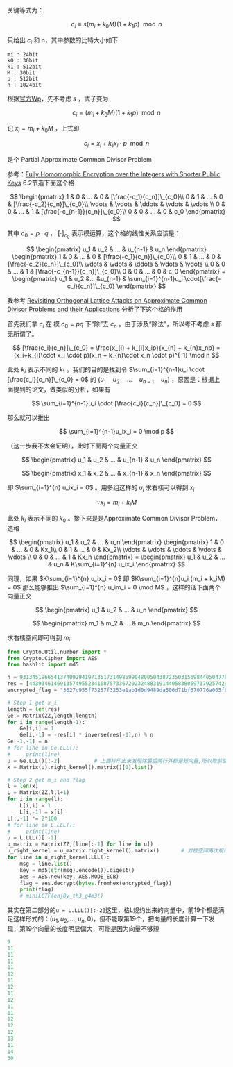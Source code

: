 关键等式为：


$$
c_i \equiv s(m_i + k_0M)(1+k_1p) \mod n
$$



只给出 $c_i$ 和 n，其中参数的比特大小如下

```
mi : 24bit
k0 : 30bit
k1 : 512bit
M : 30bit
p : 512bit
n : 1024bit
```

根据[官方Wp](https://github.com/Or4c13/miniLCTF_2025/blob/main/OfficialWriteups/Crypto/Noisy.md)，先不考虑 $s$ ，式子变为


$$
c_i = (m_i + k_0M)(1 + k_1p) \mod n
$$


记 $x_i = m_i + k_0M$ ，上式即


$$
c_i = x_i + k_1x_i \cdot p \mod n
$$


是个 Partial Approximate Common Divisor Problem

参考：[Fully Homomorphic Encryption over the Integers with Shorter Public Keys](https://eprint.iacr.org/2011/441.pdf) 6.2节造下面这个格


$$
\begin{pmatrix}
1 & 0 & ... & 0 & [\frac{-c_1}{c_n}]\_{c_0}\\
0 & 1 & ... & 0 & [\frac{-c_2}{c_n}]\_{c_0}\\
\vdots & \vdots & \ddots & \vdots & \vdots \\
0 & 0 & ... & 1 & [\frac{-c_{n-1}}{c_n}]\_{c_0}\\
0 & 0 & ... & 0 & c_0
\end{pmatrix}
$$


其中 $c_0 = p\cdot q$ ， $[\cdot]_{c_0}$ 表示模运算，这个格的线性关系应该是：


$$
\begin{pmatrix}
u_1 & u_2 & ... & u_{n-1} & u_n
\end{pmatrix}
\begin{pmatrix}
1 & 0 & ... & 0 & [\frac{-c_1}{c_n}]\_{c_0}\\
0 & 1 & ... & 0 & [\frac{-c_2}{c_n}]\_{c_0}\\
\vdots & \vdots & \ddots & \vdots & \vdots \\
0 & 0 & ... & 1 & [\frac{-c_{n-1}}{c_n}]\_{c_0}\\
0 & 0 & ... & 0 & c_0
\end{pmatrix} = \begin{pmatrix}
u_1 & u_2 &... &u_{n-1} & \sum_{i=1}^{n-1}u_i \cdot[\frac{-c_i}{c_n}]\_{c_0}
\end{pmatrix}
$$


我参考 [Revisiting Orthogonal Lattice Attacks on Approximate Common Divisor Problems and their Applications](https://eprint.iacr.org/2018/1208.pdf) 分析了下这个格的作用

首先我们拿 $c_i$ 在 模 $c_0 = pq$ 下“除”去 $c_n$ 。由于涉及“除法”，所以考不考虑 $s$ 都无所谓了。


$$
[\frac{c_i}{c_n}]\_{c_0} = \frac{x_{i} + k_{i}x_ip}{x_{n} + k_{n}x_np} = (x_i+k_{i}\cdot x_i \cdot p)(x_n + k_{n}\cdot x_n \cdot p)^{-1} \mod n
$$


此处 $k_i$ 表示不同的 $k_1$ 。我们的目的是找到令 $\sum_{i=1}^{n-1}u_i \cdot [\frac{c_i}{c_n}]\_{c_0} = 0$ 的 $(u_1 \quad u_2 \quad ... \quad u_{n-1}\quad u_n)$ ，原因是：根据上面提到的论文，做类似的分析，如果有 


$$
\sum_{i=1}^{n-1}u_i \cdot [\frac{c_i}{c_n}]\_{c_0} = 0
$$


那么就可以推出


$$
\sum_{i=1}^{n-1}u_ix_i = 0 \mod p
$$


（这一步我不太会证明），此时下面两个向量正交


$$
\begin{pmatrix} u_1 & u_2 & ... & u_{n-1} & u_n \end{pmatrix}
$$

$$
\begin{pmatrix} x_1 & x_2 & ... & x_{n-1} & x_n \end{pmatrix}
$$


即 $\sum_{i=1}^{n} u_ix_i = 0$ 。用多组这样的 $u_i$ 求右核可以得到 $x_i$


$$
\because x_i = m_i + k_{i}M
$$


此处 $k_i$ 表示不同的 $k_0$ 。接下来是是Approximate Common Divisor Problem，造格


$$
\begin{pmatrix}
u_1 & u_2 & ... & u_n
\end{pmatrix}
\begin{pmatrix}
1 & 0 & ... & 0 & Kx_1\\
0 & 1 & ... & 0 & Kx_2\\
\vdots & \vdots & \ddots & \vdots & \vdots \\
0 & 0 & ... & 1 & Kx_n
\end{pmatrix} = \begin{pmatrix}
u_1 & u_2 & ... & u_n & K\sum_{i=1}^{n} u_ix_i
\end{pmatrix}
$$


同理，如果 $K\sum_{i=1}^{n} u_ix_i = 0$ 即 $K\sum_{i=1}^{n}u_i (m_i + k_iM) = 0$ 那么能够推出 $\sum_{i=1}^{n} u_im_i = 0 \mod M$ ，这样的话下面两个向量正交


$$
\begin{pmatrix} u_1 & u_2 & ... & u_n \end{pmatrix}
$$

$$
\begin{pmatrix} m_1 & m_2 & ... & m_n \end{pmatrix}
$$


求右核空间即可得到 $m_i$ 

```python
from Crypto.Util.number import *
from Crypto.Cipher import AES
from hashlib import md5

n = 931345196654137409294197135173149859904800504387235031569844050477816805471659477549867345780405716254835453866134323419945309131852465776955243829422305657434938224724478007837188982154686395040152421927773513751675951117273164534599361707388401754689467232293524773873081390900445460751849312463853674644147032417729111218144080786016585938118028106088150701390374246123227343653724932824469200315405886227541178516859510470438102946063729298109789753400535413
res = [44393461469135749552341687573367202324883191440583805973792574295302702852134846481849103946409919792057095346990009804033846370311582900685718559323930567746395228471258159648661807580463697803841730176308557755645476991733346247396500365688994367463153020886602899611038036228481769117396526392280614311463280399494133571801648415803508402241721480392296346279553729911935412665319929139397699629742042460689944378768977129239396836317204774266638191562623642, 539920802606578584210996520924579291346905910518135607177245745820517711828351507337959361269794979842233434156795677265464942949246448433197513954168602625494100194699716593500051960783605835250817713574311904996510832420400834091420622842541472830357072621740148258698642873008987856098015262213586418636597458173855887200534596678693164065907611865092804827249866719338749882553240206311618656611195747325612206359345586978029288254676405381961327252078121227, 912969253027180152302008239757950557255143999987684345824704782128308837709443475359601738962500473197792984510949472765652709449576511551753476192189067928236825729802081544313577905638454269321307806960030818401241547153518148752380077970852835890206560157651154083006318242420498917321741946345422908249723406759064990622534934300768889856495669567881646449061735911544207219295421775183342850849511318455169459802392153404840292256588462238484017184070439058, 704129339391476902834623647545050360055052560918471812433439198050896702771009034197961257854439637856923149427107485450685758012059915229254711158222062274633832027255279885472858093979886344455603364752039574393763740089052781056817698204632985382283135005709245118795006715288914374917267774490980643965855806763792705970367942842066301900528153149411886703069237980512017698620265259775250207231454943195707701376131205089963780783194378880892920761769396376, 75233039998980230184893215882867932908211138581464925469465529257051933026745951594054393764107823684556757549941976687507867860435869332829256074033281246343192963839759052028459631662209667578023008295444423181997621348563199183346960455353232990885813330466287295547759326363405275137501042528970911270222207659932659495447106007866559948214804837910916964981447827647966841595069719238014777879036315306528393822101416510360429475270780316967314977212062479, 461423095526820857155507142909810859741993739691637425310258711373657533005997947691887212668647744754708998545032230990008781169413674049824069040664094391313692719411542897396557436563635856225821281279781008700827315066631377604685721697875513442045633625509355719320731049790871449432502165309335238486557551797017798444889669487248744419599481849250280233778118639348019549912963106101292147155681429237126220845262529135044627852020816746814659384780280973, 367364572148059002452458378431919918417128457895918835895792042718588658184890998070524174563741131829770068017761303942083521976211260357518337046963857857923796113599655185025979061513594565985351757490979954268209182516032134979103468620018163916908405334869466018019365868158827852395987531538640537494591839876488794094867513081526454002977847709327257947076683213914991119173347188654815917923371430774772220979039309203396300178280207360538444565566020299, 904463452273264226577027020039531313648975201538158946181894446099560257332044693934142997946585244486522386003568254369400502693137880071694551015943027552207478494112177186465294633752846739107117260820777505887557669953162522289988781935162572334120761828958346938610998284198883207252030818244320266796588782628679469599573621141532731189668347726613589688599907757436810708578278511123476853464661969249807190793933642629049121152594554138741064353908267527, 905416992071609918194286515398185039717046426602235967032724042039427878441223712019928849846046512156035414203668484273724435007867326197142639578134394106888412651336818885397451910937280467497797130716216468206865920691694792412526665587970431309296769222651386297077280003604436310714741049806737139142445245569932908914027744645513522958423615830744399292707462525246610072828618152626530619477149886211241901531983934546033687698719922827074723162112877139, 452643031792027333761138831146502956340724720315042375737589105675038921336234007024472026194106213621694017814735826360779159432111610885222090540082603623837117068711452615521100137223909708233119331357716789686350547309821120723790772118708237069207516678406654282702496219667506339320212014846049065105749599898166761195573717057859137983450296304872572871751663468743347535459305514224218500703387571202207027664726341715849324032699940941905839302766827499, 212673278087605343276071433314325651822590138814583835769266435297532085609513722222971062796758536350174937826257599823800561305906518757901728127745886814862639273759236069230910033612691903488587337500974112537248366383295461678533905165374092697347321036155866150099809018499951162533765210416850725766195148466913723342201317273777814265581791043948667692208912085197333559714555752788986641645892112079484237438406289333978097134665465890869117192499040078, 618885378867829225574384501430248365944801981788397398087382860821512631127016396693744705104921139258471344898496683075139334050462054819762115919159392842707178868016697534175927650393416588623170936742373077805758963002568768267797843281721972800997172099222722029886235184148160770288591312377965422085410302286242604988405174145979590045724258072059745959840087044435085850665653201438615483013012669624865477331056502564666781619316693156013842919938163321, 247541522606162447639301360070006352189819939226525086556447182525813620932850763368793482733250887839896454988833382645818017844366921462117689698250456542373028553792898964827039839763697407818465152532046980456227414222696647288759140238333732153522322593390570208339332394637394873323773760730999003953875961526476008886559596300228049432970064036768172196837050887080432644677813778844185851969703026669069770482802366425198959039311171290582323970136971886, 908018178869624877463246006010850998859189967677977854520359272664016848400825720425780329121594793126516838777613620596508996703936445567812415853284383999097120944182957514958755630252556706588567697742822534195073018061427160931816814733075736791598346359735687960831673101184689094229555577585585923791489244865110884570860216605752334625663191443649941759569007973564548438436441428870306894238322372831477776218474307399183417368990004923389659543747195296, 366523156922156965821828874107564478788643127754015557590598074555449309032008658382486713007501973690333305257733148972529467963882646318977084677556747090610737208466813471179929722614677159741828176112063648755272191520333104369216677948221832614065957220855992127171151122742679465992969209100579420456272759494150603308918209213782654566120728303606840200883548862818260127217153333990531566636412609141292951607073854516504587688328356290301197508841143741, 639406992161231079019948085936226229300789127373562729169611827945671359155688049810884857367876003831554226874585473740231752445953638246901220714046836671336883740086166378134402994243966696885331702926066667688733147620400909589757552630021877907871711728497089853311096298440658356847718920978470275256185444145070691778883308538596800581292775537884030859076294618094092471841198971413069838393993348287099841406516752971246902464209608259286659436366564130, 174788516082730477653159546514041816772418089789276014413831566132969570738198961172185399940444613359439932847237594496731166190833395423296555364488106067480663357216325505878919022799798056746312098513235963582560821318135335749507326788293491822146649158662575138071628748364257596420485792422257187406205492351506462873966550421052920225650910969287505948086603766444926390024169074853316825113026820782720738096044454079119560396182767773276067915935620838, 692122366621668667934219623781427243412441522160495343734761009370335228032983188772200711284859681304604759206913240934049495316525633233831165309292048163807009060066877565588518825399293683925724650068090938676695109266471854850233584663313868765863440164620682884162805086273022432479339558553205180790661279541212760937139848506839349409774335221610460173306469631751320521446368124215699897055036629272579050909508624189106164372746898653884579369739300732, 655458433272866580956847752295203248320777879825112389989922084544791554484471603499617539316146184842569741790211263945397678411830636036184289378485001841639074371604764089931122272819428308907402735409020487920248536050013994567271676166709669489791796881195493234306692941286104370305393726294538393465256528119230161794643693614527801553094915478577302812822235536872500554436063474907280123259938377500419679054323084985978824524145718399076476333347704243, 469953808456651804146000233164086224981688489612248280585566256224965907341271421402496612389906809620564044789407968371121708170572023237144917029355521900919148351696528608187440824844352038236393593068104904053288525955999815309158295080405407971397111278262543364815818529357051823886830084476645557683307203866337081517030832639815424599514896405759257146192241829045108758822206019067643000025217245916174241352087766812082643533881822356002925358883319804]
encrypted_flag = "3627c955f73257f3253e1ab1d0d9489da506d71bf670776a005fb44bab85fa2d"

# Step 1 get x_i
length = len(res)
Ge = Matrix(ZZ,length,length)
for i in range(length-1):
    Ge[i,i] = 1
    Ge[i,-1] = -res[i] * inverse(res[-1],n) % n
Ge[-1,-1] = n
# for line in Ge.LLL():
#     print(line)
u = Ge.LLL()[:-2]           # 上面打印出来发现除最后两行外都是短向量,所以取前面的所有短向量作为一个矩阵
x = Matrix(u).right_kernel().matrix()[0].list()

# Step 2 get m_i and flag
l = len(x)
L = Matrix(ZZ,l,l+1)
for i in range(l):
    L[i,i] = 1
    L[i,-1] = x[i]
L[:,-1] *= 2^100
# for line in L.LLL():
#     print(line)
u = L.LLL()[:-2]
u_matrix = Matrix(ZZ,[line[:-1] for line in u])
u_right_kernel = u_matrix.right_kernel().matrix()       # 对核空间再次规约才能得到m
for line in u_right_kernel.LLL():
    msg = line.list()
    key = md5(str(msg).encode()).digest()
    aes = AES.new(key, AES.MODE_ECB)
    flag = aes.decrypt(bytes.fromhex(encrypted_flag))
    print(flag)
    # miniLCTF{enj0y_th3_g4m3!}
```

其实在第二部分的`u = L.LLL()[:-2]`这里，格L规约出来的向量中，前19个都是满足这样形式的：$(u_1,u_2,...,u_n,0)$，但不能取第19个，把向量的长度计算一下发现，第19个向量的长度明显偏大，可能是因为向量不够短

```py
9
11
11
11
11
12
11
12
11
12
11
11
12
12
12
13
11
14
30
```



